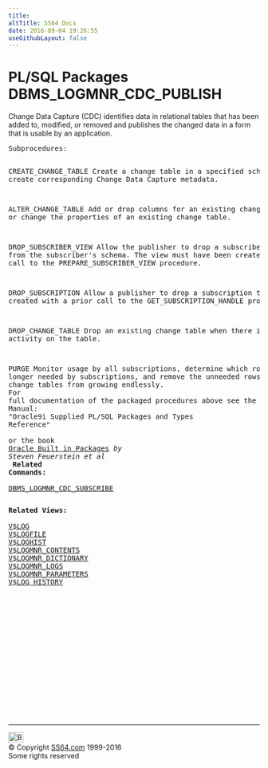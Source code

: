 ```yaml
---
title:
altTitle: SS64 Docs
date: 2016-09-04 19:26:55
useGithubLayout: false
---
```

<!-- #BeginLibraryItem "/Library/head_orapack.lbi" --><!-- #EndLibraryItem --><h1>PL/SQL Packages DBMS_LOGMNR_CDC_PUBLISH</h1> 
<p>Change Data Capture (CDC) identifies data in relational tables 
  that has been added to, modified, or removed and publishes the changed data 
  in a form that is usable by an application.</p>
<pre>Subprocedures:

CREATE_CHANGE_TABLE  Create a change table in a specified schema and
                     create corresponding Change Data Capture metadata. 

ALTER_CHANGE_TABLE   Add or drop columns for an existing change table,
                     or change the properties of an existing change table. 

DROP_SUBSCRIBER_VIEW Allow the publisher to drop a subscriber view from the
                     subscriber's schema. The view must have been created by
                     a prior call to the PREPARE_SUBSCRIBER_VIEW procedure. 

DROP_SUBSCRIPTION    Allow a publisher to drop a subscription that was created
                     with a prior call to the GET_SUBSCRIPTION_HANDLE procedure. 

DROP_CHANGE_TABLE    Drop an existing change table when there is no more activity
                     on the table. 

PURGE                Monitor usage by all subscriptions, determine which rows are
                     no longer needed by subscriptions, and remove the unneeded
                     rows to prevent change tables from growing endlessly. 
<span class="body"><b><br></b>For full documentation of the packaged procedures above see the Oracle Manual:<br>"Oracle9i Supplied PL/SQL Packages and Types Reference"<b><br><br></b>or the book <a href="../links/orasqllinks.html">Oracle Built in Packages</a> <i>by Steven Feuerstein et al</i><b></b><b><br>
Related Commands:<br></b><br><a href="DBMS_LOGMNR_CDC_SUBSCRIBE.html">DBMS_LOGMNR_CDC_SUBSCRIBE</a></span></pre>
<pre><span class="body"><b>Related Views:<br><br></b></span><a href="../orav/V$LOG.html">V$LOG</a> 
<a href="../orav/V$LOGFILE.html">V$LOGFILE</a> 
<a href="../orav/V$LOGHIST.html">V$LOGHIST</a> 
<a href="../orav/V$LOGMNR_CONTENTS.html">V$LOGMNR_CONTENTS</a> 
<a href="../orav/V$LOGMNR_DICTIONARY.html">V$LOGMNR_DICTIONARY</a> 
<a href="../orav/V$LOGMNR_LOGS.html">V$LOGMNR_LOGS</a> 
<a href="../orav/V$LOGMNR_PARAMETERS.html">V$LOGMNR_PARAMETERS</a> 
<a href="../orav/V$LOG_HISTORY.html">V$LOG_HISTORY</a> </pre><!-- #BeginLibraryItem "/Library/foot_ora.lbi" --><p>
<!-- oracle-footer -->
<ins class="adsbygoogle" style="display:inline-block;width:300px;height:250px" data-ad-client="ca-pub-6140977852749469" data-ad-slot="4275490898"></ins>
<script>
(adsbygoogle = window.adsbygoogle || []).push({});
</script></p>
<hr>
<div id="bl" class="footer"><a href="DBMS_LOGMNR_CDC_PUBLISH.html#"><img src="../images/top.png" width="30" height="22" alt="Back to the Top"></a></div>
<div id="br" class="footer, tagline">© Copyright <a href="http://ss64.com/">SS64.com</a> 1999-2016<br>
Some rights reserved</div><!-- #EndLibraryItem -->

